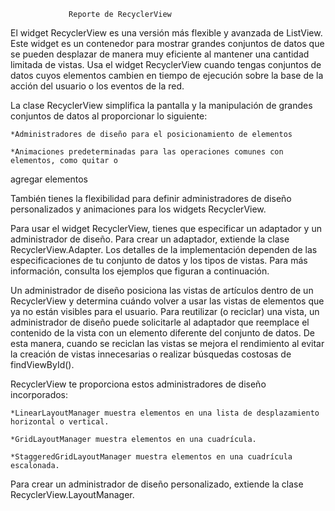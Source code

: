 				 Reporte de RecyclerView
El widget RecyclerView es una versión más flexible y avanzada de ListView. Este widget 
es un contenedor para mostrar grandes conjuntos de datos que se pueden desplazar de 
manera muy eficiente al mantener una cantidad limitada de vistas. Usa el widget 
RecyclerView cuando tengas conjuntos de datos cuyos elementos cambien en tiempo de 
ejecución sobre la base de la acción del usuario o los eventos de la red.

La clase RecyclerView simplifica la pantalla y la manipulación de grandes conjuntos de 
datos al proporcionar lo siguiente:

	*Administradores de diseño para el posicionamiento de elementos

	*Animaciones predeterminadas para las operaciones comunes con elementos, como quitar o 
agregar elementos

También tienes la flexibilidad para definir administradores de diseño personalizados y 
animaciones para los widgets RecyclerView.

Para usar el widget RecyclerView, tienes que especificar un adaptador y un administrador 
de diseño. Para crear un adaptador, extiende la clase RecyclerView.Adapter. Los detalles 
de la implementación dependen de las especificaciones de tu conjunto de datos y los tipos 
de vistas. Para más información, consulta los ejemplos que figuran a continuación.

Un administrador de diseño posiciona las vistas de artículos dentro de un RecyclerView y 
determina cuándo volver a usar las vistas de elementos que ya no están visibles para el 
usuario. Para reutilizar (o reciclar) una vista, un administrador de diseño puede 
solicitarle al adaptador que reemplace el contenido de la vista con un elemento diferente 
del conjunto de datos. De esta manera, cuando se reciclan las vistas se mejora el 
rendimiento al evitar la creación de vistas innecesarias o realizar búsquedas costosas 
de findViewById().

RecyclerView te proporciona estos administradores de diseño incorporados:

	*LinearLayoutManager muestra elementos en una lista de desplazamiento horizontal o vertical.

	*GridLayoutManager muestra elementos en una cuadrícula.

	*StaggeredGridLayoutManager muestra elementos en una cuadrícula escalonada.

Para crear un administrador de diseño personalizado, extiende la clase 
RecyclerView.LayoutManager.
